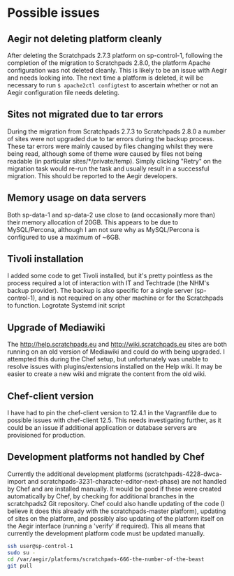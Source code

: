 Possible issues
===============

Aegir not deleting platform cleanly
-----------------------------------
After deleting the Scratchpads 2.7.3 platform on sp-control-1, following the 
completion of the migration to Scratchpads 2.8.0, the platform Apache 
configuration was not deleted cleanly. This is likely to be an issue with Aegir 
and needs looking into. The next time a platform is deleted, it will be 
necessary to run ```$ apache2ctl configtest``` to ascertain whether or not an 
Aegir configuration file needs deleting.

Sites not migrated due to tar errors
------------------------------------
During the migration from Scratchpads 2.7.3 to Scratchpads 2.8.0 a number of 
sites were not upgraded due to tar errors during the backup process. These tar 
errors were mainly caused by files changing whilst they were being read, 
although some of theme were caused by files not being readable (in particular 
sites/*/private/temp). Simply clicking "Retry" on the migration task would 
re-run the task and usually result in a successful migration. This should be 
reported to the Aegir developers.

Memory usage on data servers
----------------------------
Both sp-data-1 and sp-data-2 use close to (and occasionally more than) their 
memory allocation of 20GB. This appears to be due to MySQL/Percona, although I 
am not sure why as MySQL/Percona is configured to use a maximum of ~6GB.

Tivoli installation
-------------------
I added some code to get Tivoli installed, but it's pretty pointless as the 
process required a lot of interaction with IT and Techtrade (the NHM's backup 
provider). The backup is also specific for a single server (sp-control-1), and 
is not required on any other machine or for the Scratchpads to function.
Logrotate
Systemd init script

Upgrade of Mediawiki
--------------------
The http://help.scratchpads.eu and http://wiki.scratchpads.eu sites are both 
running on an old version of Mediawiki and could do with being upgraded. I 
attempted this during the Chef setup, but unfortunately was unable to resolve 
issues with plugins/extensions installed on the Help wiki. It may be easier to 
create a new wiki and migrate the content from the old wiki.

Chef-client version
-------------------
I have had to pin the chef-client version to 12.4.1 in the Vagrantfile due to 
possible issues with chef-client 12.5. This needs investigating further, as it 
could be an issue if additional application or database servers are provisioned 
for production.

Development platforms not handled by Chef
-----------------------------------------
Currently the additional development platforms (scratchpads-4228-dwca-import 
and scratchpads-3231-character-editor-next-phase) are not handled by Chef and 
are installed manually. It would be good if these were created automatically by 
Chef, by checking for additional branches in the scratchpads2 Git repository. 
Chef could also handle updating of the code (I believe it does this already 
with the scratchpads-master platform), updating of sites on the platform, and 
possibly also updating of the platform itself on the Aegir interface (running a 
'verify' if required). This all means that currently the development platform 
code must be updated manually.

```bash
ssh user@sp-control-1
sudo su - 
cd /var/aegir/platforms/scratchpads-666-the-number-of-the-beast
git pull
```

